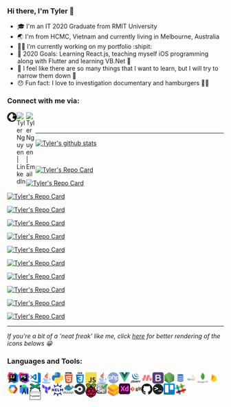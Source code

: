 ### Hi there, I'm Tyler 👋

- 🎓 I'm an IT 2020 Graduate from RMIT University
- 🌏 I'm from HCMC, Vietnam and currently living in Melbourne, Australia
- 👨‍💻 I’m currently working on my portfolio :shipit:
- 🥅 2020 Goals: Learning React.js, teaching myself iOS programming along with Flutter and learning VB.Net 🚀
- 🌱 I feel like there are so many things that I want to learn, but I will try to narrow them down 🤣
- 😯 Fun fact: I love to investigation documentary and hamburgers 🔦🍔

### Connect with me via:

[<img align="left" alt="tylernnguyen.space" width="22px" src="https://raw.githubusercontent.com/iconic/open-iconic/master/svg/globe.svg" />][website]
[<img align="left" alt="Tyler Nguyen | LinkedIn" width="22px" src="https://cdn.jsdelivr.net/npm/simple-icons@v3/icons/linkedin.svg" />][linkedin]
[<img align="left" alt="Tyler Nguyen | Email" width="22px" src="https://cdn.jsdelivr.net/npm/simple-icons@v3/icons/mail-dot-ru.svg" />][email]

<br />
<br />

---

[![Tyler's github stats](https://github-readme-stats.vercel.app/api?username=tylernnguyen5&count_private=true&show_icons=true&theme=radical&hide=stars)](https://github.com/anuraghazra/github-readme-stats)

<br />

[![Tyler's Repo Card](https://github-readme-stats.vercel.app/api/pin/?username=tylernnguyen5&repo=news-archiver-vue&theme=cobalt)](https://github.com/tylernnguyen5/news-archiver-vue)

[![Tyler's Repo Card](https://github-readme-stats.vercel.app/api/pin/?username=tylernnguyen5&repo=craigslist-scraper&theme=cobalt)](https://github.com/tylernnguyen5/craigslist-scraper)

[![Tyler's Repo Card](https://github-readme-stats.vercel.app/api/pin/?username=tylernnguyen5&repo=movie-night-planner&theme=cobalt)](https://github.com/tylernnguyen5/movie-night-planner)

[![Tyler's Repo Card](https://github-readme-stats.vercel.app/api/pin/?username=tylernnguyen5&repo=chat-app&theme=cobalt)](https://github.com/tylernnguyen5/chat-app)

[![Tyler's Repo Card](https://github-readme-stats.vercel.app/api/pin/?username=tylernnguyen5&repo=recipes-smoothies-app&theme=cobalt)](https://github.com/tylernnguyen5/recipes-smoothies-app)

[![Tyler's Repo Card](https://github-readme-stats.vercel.app/api/pin/?username=tylernnguyen5&repo=SDO-Assignment-3&theme=cobalt)](https://github.com/tylernnguyen5/SDO-Assignment-3)

[![Tyler's Repo Card](https://github-readme-stats.vercel.app/api/pin/?username=tylernnguyen5&repo=geo-app&theme=cobalt)](https://github.com/tylernnguyen5/geo-app)

[![Tyler's Repo Card](https://github-readme-stats.vercel.app/api/pin/?username=tylernnguyen5&repo=IoT-Assignment3&theme=cobalt)](https://github.com/tylernnguyen5/IoT-Assignment3)

[![Tyler's Repo Card](https://github-readme-stats.vercel.app/api/pin/?username=tylernnguyen5&repo=facebook-lite&theme=cobalt)](https://github.com/tylernnguyen5/facebook-lite)

[![Tyler's Repo Card](https://github-readme-stats.vercel.app/api/pin/?username=tylernnguyen5&repo=programming-project-vroom&theme=cobalt)](https://github.com/tylernnguyen5/programming-project-vroom)

[![Tyler's Repo Card](https://github-readme-stats.vercel.app/api/pin/?username=tylernnguyen5&repo=WebProgramming&theme=cobalt)](https://github.com/tylernnguyen5/WebProgramming)

[![Tyler's Repo Card](https://github-readme-stats.vercel.app/api/pin/?username=tylernnguyen5&repo=SDO-Assignment-2&theme=cobalt)](https://github.com/tylernnguyen5/SDO-Assignment-2)

---

*If you're a bit of a 'neat freak' like me, click [here](https://github.com/tylernnguyen5/tylernnguyen5) for better rendering of the icons belows :grin:*

### Languages and Tools:

<img align="left" alt="IntelliJ" width="26px" src="./asset/icons/intellij.svg" />
<img align="left" alt="PHPStorm" width="26px" src="./asset/icons/phpstorm.svg" />
<img align="left" alt="Visual Studio Code" width="26px" src="https://raw.githubusercontent.com/github/explore/80688e429a7d4ef2fca1e82350fe8e3517d3494d/topics/visual-studio-code/visual-studio-code.png" />
<img align="left" alt="Java" width="26px" src="./asset/icons/java.svg" />
<img align="left" alt="Python" width="26px" src="./asset/icons/python.svg" />
<img align="left" alt="HTML5" width="26px" src="https://raw.githubusercontent.com/github/explore/80688e429a7d4ef2fca1e82350fe8e3517d3494d/topics/html/html.png" />
<img align="left" alt="CSS3" width="26px" src="https://raw.githubusercontent.com/github/explore/80688e429a7d4ef2fca1e82350fe8e3517d3494d/topics/css/css.png" />
<img align="left" alt="JavaScript" width="26px" src="https://raw.githubusercontent.com/github/explore/80688e429a7d4ef2fca1e82350fe8e3517d3494d/topics/javascript/javascript.png" />
<img align="left" alt="Java" width="26px" src="./asset/icons/java.svg" />
<img align="left" alt="PHP" width="26px" src="./asset/icons/php.svg" />
<img align="left" alt="Vue" width="26px" src="./asset/icons/vue-dot-js.svg" />
<img align="left" alt="jQuery" width="26px" src="./asset/icons/jquery.svg" />
<img align="left" alt="Materialize" width="26px" src="./asset/icons/materializecss.svg" />
<img align="left" alt="Bootstrap" width="26px" src="./asset/icons/bootstrap.svg" />
<img align="left" alt="Node.js" width="26px" src="https://raw.githubusercontent.com/github/explore/80688e429a7d4ef2fca1e82350fe8e3517d3494d/topics/nodejs/nodejs.png" />
<img align="left" alt="SQL" width="26px" src="https://raw.githubusercontent.com/github/explore/80688e429a7d4ef2fca1e82350fe8e3517d3494d/topics/sql/sql.png" />
<img align="left" alt="MySQL" width="26px" src="https://raw.githubusercontent.com/github/explore/80688e429a7d4ef2fca1e82350fe8e3517d3494d/topics/mysql/mysql.png" />
<img align="left" alt="MongoDB" width="26px" src="./asset/icons/mongo-db.svg" />
<img align="left" alt="Firebase" width="26px" src="./asset/icons/firebase.svg" />
<img align="left" alt="Google Cloud Platform" width="26px" src="./asset/icons/google-cloud.svg" />
<img align="left" alt="Android Studio" width="26px" src="./asset/icons/android-studio.svg" />
<img align="left" alt="Puppeteer" width="26px" src="./asset/icons/pptrdev.svg" />
<img align="left" alt="Terraform" width="26px" src="./asset/icons/terraform.svg" />
<img align="left" alt="HELM" width="26px" src="./asset/icons/helm.svg" />
<img align="left" alt="Docker" width="26px" src="./asset/icons/docker.svg" />
<img align="left" alt="Circle CI" width="26px" src="./asset/icons/circle-ci.svg" />
<img align="left" alt="Raspberry Pi" width="26px" src="./asset/icons/raspberry-pi.svg" />
<img align="left" alt="Selenium" width="26px" src="./asset/icons/selenium.svg" />
<img align="left" alt="Spira Test" width="26px" src="./asset/icons/spira-test.svg" />
<img align="left" alt="Adobe XD" width="26px" src="./asset/icons/adobe-xd.svg" />
<img align="left" alt="Git" width="26px" src="https://raw.githubusercontent.com/github/explore/80688e429a7d4ef2fca1e82350fe8e3517d3494d/topics/git/git.png" />
<img align="left" alt="GitHub" width="26px" src="https://raw.githubusercontent.com/github/explore/78df643247d429f6cc873026c0622819ad797942/topics/github/github.png" />
<img align="left" alt="Terminal" width="26px" src="https://raw.githubusercontent.com/github/explore/80688e429a7d4ef2fca1e82350fe8e3517d3494d/topics/terminal/terminal.png" />
<img align="left" alt="Trello" width="26px" src="./asset/icons/trello.svg" />
<img align="left" alt="Slack" width="26px" src="./asset/icons/slack.svg" />



[website]: tylernnguyen.space
[linkedin]: https://www.linkedin.com/in/tyler-nguyen-484721151/
[email]: tyler.nnnguyen5@gmail.com

